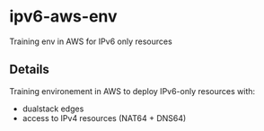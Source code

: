 # ipv6-aws-env

Training env in AWS for IPv6 only resources

## Details

Training environement in AWS to deploy IPv6-only resources with:
- dualstack edges
- access to IPv4 resources (NAT64 + DNS64)